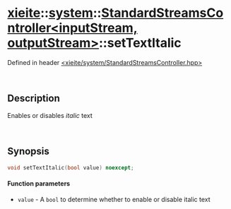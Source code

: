 # [xieite](../../xieite.md)\:\:[system](../../system.md)\:\:[StandardStreamsController\<inputStream, outputStream\>](../StandardStreamsController.md)\:\:setTextItalic
Defined in header [<xieite/system/StandardStreamsController.hpp>](../../../include/xieite/system/StandardStreamsController.hpp)

&nbsp;

## Description
Enables or disables *italic* text

&nbsp;

## Synopsis
```cpp
void setTextItalic(bool value) noexcept;
```
#### Function parameters
- `value` - A `bool` to determine whether to enable or disable italic text

